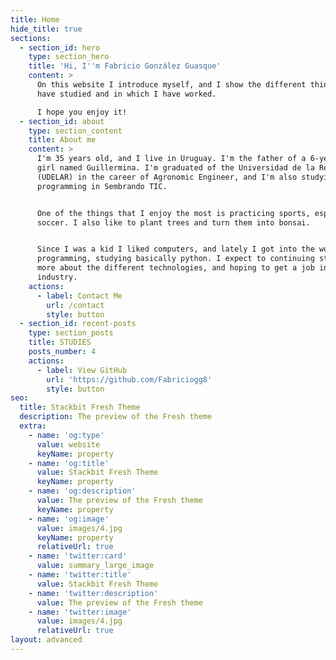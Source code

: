 ```yaml
---
title: Home
hide_title: true
sections:
  - section_id: hero
    type: section_hero
    title: 'Hi, I''m Fabricio González Guasque'
    content: >
      On this website I introduce myself, and I show the different things that I
      have studied and in which I have worked.

      I hope you enjoy it! 
  - section_id: about
    type: section_content
    title: About me
    content: >
      I'm 35 years old, and I live in Uruguay. I'm the father of a 6-year-old
      girl named Guillermina. I'm graduated of the Universidad de la República
      (UDELAR) in the career of Agronomic Engineer, and I'm also studying
      programming in Sembrando TIC.


      One of the things that I enjoy the most is practicing sports, especially
      soccer. I also like to plant trees and turn them into bonsai.


      Since I was a kid I liked computers, and lately I got into the world of
      programming, studying basically python. I expect to continuing studying
      more about the different technologies, and hoping to get a job in this
      industry.
    actions:
      - label: Contact Me
        url: /contact
        style: button
  - section_id: recent-posts
    type: section_posts
    title: STUDIES
    posts_number: 4
    actions:
      - label: View GitHub
        url: 'https://github.com/Fabriciogg8'
        style: button
seo:
  title: Stackbit Fresh Theme
  description: The preview of the Fresh theme
  extra:
    - name: 'og:type'
      value: website
      keyName: property
    - name: 'og:title'
      value: Stackbit Fresh Theme
      keyName: property
    - name: 'og:description'
      value: The preview of the Fresh theme
      keyName: property
    - name: 'og:image'
      value: images/4.jpg
      keyName: property
      relativeUrl: true
    - name: 'twitter:card'
      value: summary_large_image
    - name: 'twitter:title'
      value: Stackbit Fresh Theme
    - name: 'twitter:description'
      value: The preview of the Fresh theme
    - name: 'twitter:image'
      value: images/4.jpg
      relativeUrl: true
layout: advanced
---
```

